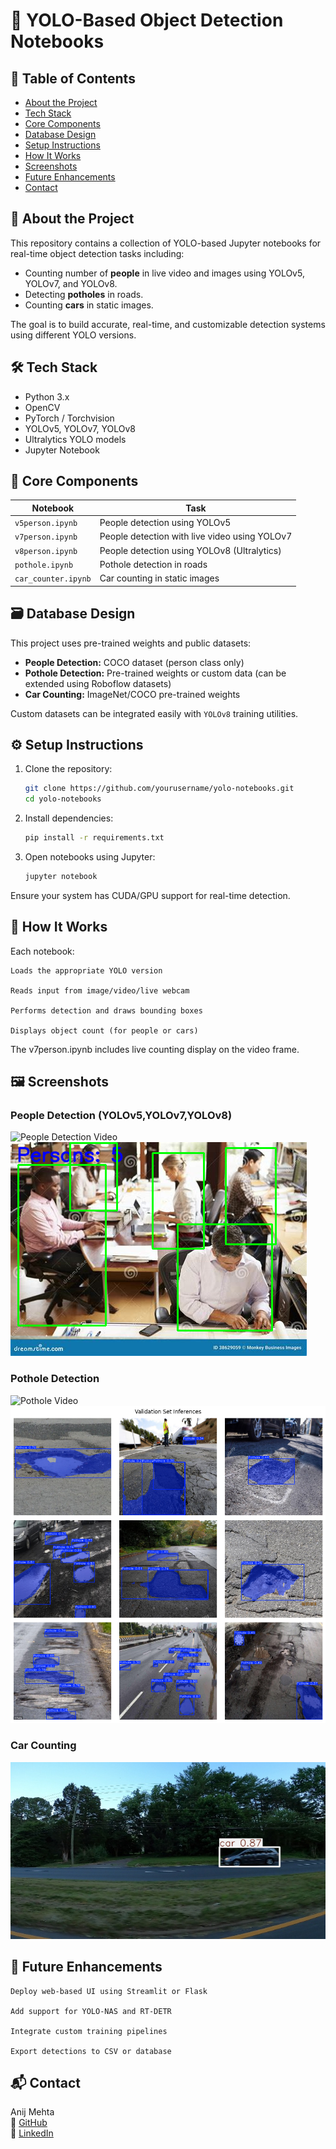 # 🧠 YOLO-Based Object Detection Notebooks

## 📌 Table of Contents
- [About the Project](#-about-the-project)
- [Tech Stack](#-tech-stack)
- [Core Components](#-core-components)
- [Database Design](#-database-design)
- [Setup Instructions](#-setup-instructions)
- [How It Works](#-how-it-works)
- [Screenshots](#-screenshots)
- [Future Enhancements](#-future-enhancements)
- [Contact](#-contact)

## 📖 About the Project

This repository contains a collection of YOLO-based Jupyter notebooks for real-time object detection tasks including:
- Counting number of **people** in live video and images using YOLOv5, YOLOv7, and YOLOv8.
- Detecting **potholes** in roads.
- Counting **cars** in static images.

The goal is to build accurate, real-time, and customizable detection systems using different YOLO versions.

## 🛠️ Tech Stack

- Python 3.x
- OpenCV
- PyTorch / Torchvision
- YOLOv5, YOLOv7, YOLOv8
- Ultralytics YOLO models
- Jupyter Notebook

## 🧩 Core Components

| Notebook           | Task                                    |
|--------------------|------------------------------------------|
| `v5person.ipynb`   | People detection using YOLOv5            |
| `v7person.ipynb`   | People detection with live video using YOLOv7 |
| `v8person.ipynb`   | People detection using YOLOv8 (Ultralytics) |
| `pothole.ipynb`    | Pothole detection in roads               |
| `car_counter.ipynb`| Car counting in static images            |

## 🗃️ Database Design

This project uses pre-trained weights and public datasets:

- **People Detection:** COCO dataset (person class only)
- **Pothole Detection:** Pre-trained weights or custom data (can be extended using Roboflow datasets)
- **Car Counting:** ImageNet/COCO pre-trained weights

Custom datasets can be integrated easily with `YOLOv8` training utilities.

## ⚙️ Setup Instructions

1. Clone the repository:
   
   ```bash
   git clone https://github.com/yourusername/yolo-notebooks.git
   cd yolo-notebooks
   ```
   
3. Install dependencies:
   
   ```bash
   pip install -r requirements.txt
   ```

4. Open notebooks using Jupyter:

    ```bash
    jupyter notebook
    ```

Ensure your system has CUDA/GPU support for real-time detection.

## 🧪 How It Works

Each notebook:

    Loads the appropriate YOLO version

    Reads input from image/video/live webcam

    Performs detection and draws bounding boxes

    Displays object count (for people or cars)

The v7person.ipynb includes live counting display on the video frame.

## 🖼️ Screenshots
### People Detection (YOLOv5,YOLOv7,YOLOv8)
![People Detection Video](assets/people-demo-vid.gif)
![People Detection Image](assets/people-demo.png)

### Pothole Detection
![Pothole Video](assets/pothole-vid-demo.gif)
![Pothole Image](assets/pothole-demo.png)

### Car Counting
![Car Count Image](assets/car-count-demo.png)

## 🚀 Future Enhancements

    Deploy web-based UI using Streamlit or Flask

    Add support for YOLO-NAS and RT-DETR

    Integrate custom training pipelines

    Export detections to CSV or database

## 📬 Contact

Anij Mehta<br>
🔗 [GitHub](https://github.com/anij-mehta)<br>
🔗 [LinkedIn](https://www.linkedin.com/in/anij-mehta)
